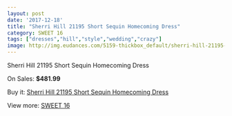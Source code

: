 ```yaml
---
layout: post
date: '2017-12-18'
title: "Sherri Hill 21195 Short Sequin Homecoming Dress"
category: SWEET 16
tags: ["dresses","hill","style","wedding","crazy"]
image: http://img.eudances.com/5159-thickbox_default/sherri-hill-21195-short-sequin-homecoming-dress.jpg
---
```

Sherri Hill 21195 Short Sequin Homecoming Dress

On Sales: **$481.99**
<a href="https://www.eudances.com/en/sweet-16/1738-sherri-hill-21195-short-sequin-homecoming-dress.html"><amp-img layout="responsive" width="600" height="600" src="//img.eudances.com/5159-thickbox_default/sherri-hill-21195-short-sequin-homecoming-dress.jpg" alt="Sherri Hill 21195 Short Sequin Homecoming Dress 0" /></a>
<a href="https://www.eudances.com/en/sweet-16/1738-sherri-hill-21195-short-sequin-homecoming-dress.html"><amp-img layout="responsive" width="600" height="600" src="//img.eudances.com/5164-thickbox_default/sherri-hill-21195-short-sequin-homecoming-dress.jpg" alt="Sherri Hill 21195 Short Sequin Homecoming Dress 1" /></a>
<a href="https://www.eudances.com/en/sweet-16/1738-sherri-hill-21195-short-sequin-homecoming-dress.html"><amp-img layout="responsive" width="600" height="600" src="//img.eudances.com/5163-thickbox_default/sherri-hill-21195-short-sequin-homecoming-dress.jpg" alt="Sherri Hill 21195 Short Sequin Homecoming Dress 2" /></a>
<a href="https://www.eudances.com/en/sweet-16/1738-sherri-hill-21195-short-sequin-homecoming-dress.html"><amp-img layout="responsive" width="600" height="600" src="//img.eudances.com/5162-thickbox_default/sherri-hill-21195-short-sequin-homecoming-dress.jpg" alt="Sherri Hill 21195 Short Sequin Homecoming Dress 3" /></a>
<a href="https://www.eudances.com/en/sweet-16/1738-sherri-hill-21195-short-sequin-homecoming-dress.html"><amp-img layout="responsive" width="600" height="600" src="//img.eudances.com/5161-thickbox_default/sherri-hill-21195-short-sequin-homecoming-dress.jpg" alt="Sherri Hill 21195 Short Sequin Homecoming Dress 4" /></a>
<a href="https://www.eudances.com/en/sweet-16/1738-sherri-hill-21195-short-sequin-homecoming-dress.html"><amp-img layout="responsive" width="600" height="600" src="//img.eudances.com/5160-thickbox_default/sherri-hill-21195-short-sequin-homecoming-dress.jpg" alt="Sherri Hill 21195 Short Sequin Homecoming Dress 5" /></a>

Buy it: [Sherri Hill 21195 Short Sequin Homecoming Dress](https://www.eudances.com/en/sweet-16/1738-sherri-hill-21195-short-sequin-homecoming-dress.html "Sherri Hill 21195 Short Sequin Homecoming Dress")

View more: [SWEET 16](https://www.eudances.com/en/18-sweet-16 "SWEET 16")